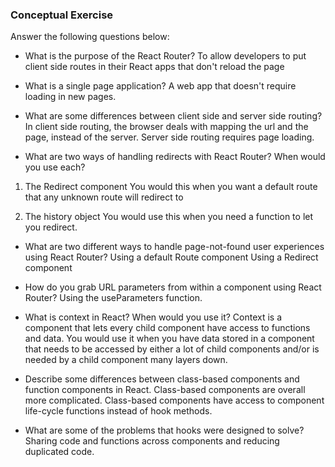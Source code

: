 ### Conceptual Exercise

Answer the following questions below:

- What is the purpose of the React Router?
To allow developers to put client side routes in their React apps that don't reload the page

- What is a single page application?
A web app that doesn't require loading in new pages.

- What are some differences between client side and server side routing?
In client side routing, the browser deals with mapping the url and the page, instead of the server. Server side routing requires page loading.

- What are two ways of handling redirects with React Router? When would you use each?
1) The Redirect component
You would this when you want a default route that any unknown route will redirect to

2) The history object
You would use this when you need a function to let you redirect.

- What are two different ways to handle page-not-found user experiences using React Router? 
Using a default Route component
Using a Redirect component

- How do you grab URL parameters from within a component using React Router?
Using the useParameters function.

- What is context in React? When would you use it?
Context is a component that lets every child component have access to functions and data. You would use it when you have data stored in a component that needs to be accessed by either a lot of child components and/or is needed by a child component many layers down.

- Describe some differences between class-based components and function
  components in React.
Class-based components are overall more complicated.
Class-based components have access to component life-cycle functions instead of hook methods.

- What are some of the problems that hooks were designed to solve?
Sharing code and functions across components and reducing duplicated code.